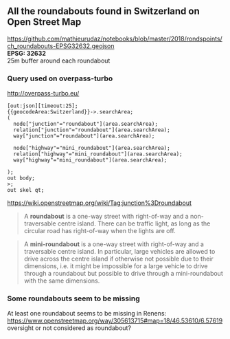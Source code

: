 ## All the roundabouts found in Switzerland on Open Street Map
https://github.com/mathieurudaz/notebooks/blob/master/2018/rondspoints/ch_roundabouts-EPSG32632.geojson  
**EPSG: 32632**  
25m buffer around each roundabout

### Query used on overpass-turbo
http://overpass-turbo.eu/

```
[out:json][timeout:25];
{{geocodeArea:Switzerland}}->.searchArea;
(
  node["junction"="roundabout"](area.searchArea);
  relation["junction"="roundabout"](area.searchArea);
  way["junction"="roundabout"](area.searchArea);

  node["highway"="mini_roundabout"](area.searchArea);
  relation["highway"="mini_roundabout"](area.searchArea);
  way["highway"="mini_roundabout"](area.searchArea);
  
);
out body;
>;
out skel qt;
```

https://wiki.openstreetmap.org/wiki/Tag:junction%3Droundabout

> A **roundabout** is a one-way street with right-of-way and a non-traversable centre island. There can be traffic light, as long as the circular road has right-of-way when the lights are off.

> A **mini-roundabout** is a one-way street with right-of-way and a traversable centre island. In particular, large vehicles are allowed to drive across the centre island if otherwise not possible due to their dimensions, i.e. it might be impossible for a large vehicle to drive through a roundabout but possible to drive through a mini-roundabout with the same dimensions.

### Some roundabouts seem to be missing
At least one roundabout seems to be missing in Renens:
https://www.openstreetmap.org/way/305613715#map=18/46.53610/6.57619  
oversight or not considered as roundabout?